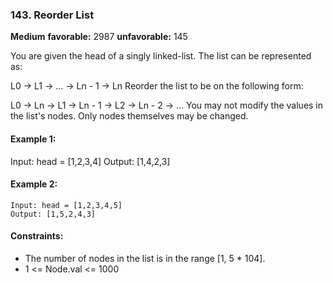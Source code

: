 ### 143. Reorder List
**Medium** **favorable:** 2987 **unfavorable:** 145

You are given the head of a singly linked-list. The list can be represented as:

L0 → L1 → … → Ln - 1 → Ln
Reorder the list to be on the following form:

L0 → Ln → L1 → Ln - 1 → L2 → Ln - 2 → …
You may not modify the values in the list's nodes. Only nodes themselves may be changed.

#### Example 1:
Input: head = [1,2,3,4]
Output: [1,4,2,3]
#### Example 2:
```
Input: head = [1,2,3,4,5]
Output: [1,5,2,4,3]
``` 

#### Constraints:
- The number of nodes in the list is in the range [1, 5 * 104].
- 1 <= Node.val <= 1000
